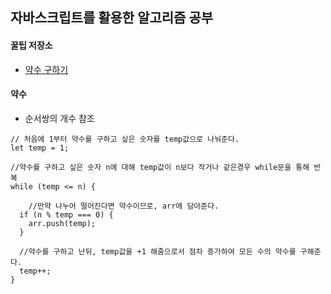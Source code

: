 ## 자바스크립트를 활용한 알고리즘 공부

#### 꿀팁 저장소

- [약수 구하기](####약수)

#### 약수

- 순서쌍의 개수 참조

```JS
// 처음에 1부터 약수를 구하고 싶은 숫자를 temp값으로 나눠준다.
let temp = 1;

//약수를 구하고 싶은 숫자 n에 대해 temp값이 n보다 작거나 같은경우 while문을 통해 반복
while (temp <= n) {

    //만약 나누어 떨어진다면 약수이므로, arr에 담아준다.
  if (n % temp === 0) {
    arr.push(temp);
  }

  //약수를 구하고 난뒤, temp값을 +1 해줌으로서 점차 증가하여 모든 수의 약수를 구해준다.
  temp++;
}
```
